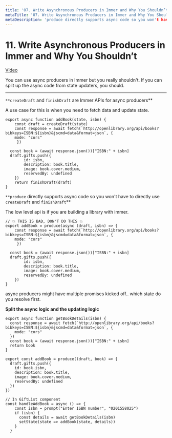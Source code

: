 ```yaml
---
title: '07. Write Asynchronous Producers in Immer and Why You Shouldn’t'
metaTitle: '07. Write Asynchronous Producers in Immer and Why You Shouldn’t'
metaDescription: 'produce directly supports async code so you won't have to directly use createDraft and finishDraft.'
---
```


# 11. Write Asynchronous Producers in Immer and Why You Shouldn’t

[Video](https://egghead.io/lessons/react-write-asynchronous-producers-in-immer-and-why-you-shouldn-t)

You can use async producers in Immer but you really shouldn't. If you can split up the async code from state updaters, you should.

---

`**createDraft` and `finishDraft` are Immer APIs for async producers**

A use case for this is when you need to fetch data and update state.

    export async function addBook(state, isbn) {
    	const draft = createDraft(state)
    	const response = await fetch(`http://openlibrary.org/api/books?bibkeys=ISBN:${isbn}&jscmd=data&format=json`, {
        mode: "cors"
    	 })

      const book = (await response.json())["ISBN:" + isbn]
      draft.gifts.push({
    		id: isbn,
    		description: book.title,
    		image: book.cover.medium,
    		reservedBy: undefined
    	})
    	return finishDraft(draft)
    }

`**produce` directly supports async code so you won't have to directly use `createDraft` and `finishDraft`**

The low level api is if you are building a library with immer.

    // 💥 THIS IS BAD, DON'T DO THIS 💥
    export addBook = produce(async (draft, isbn) => {
    	const response = await fetch(`http://openlibrary.org/api/books?bibkeys=ISBN:${isbn}&jscmd=data&format=json`, {
        mode: "cors"
    	 })

      const book = (await response.json())["ISBN:" + isbn]
      draft.gifts.push({
    		id: isbn,
    		description: book.title,
    		image: book.cover.medium,
    		reservedBy: undefined
    	})
    }

async producers might have multiple promises kicked off.. which state do you resolve first.

**Split the async logic and the updating logic**

    export async function getBookDetails(isbn) {
      const response = await fetch(`http://openlibrary.org/api/books?bibkeys=ISBN:${isbn}&jscmd=data&format=json`, {
        mode: "cors"
      })
      const book = (await response.json())["ISBN:" + isbn]
      return book
    }

    export const addBook = produce((draft, book) => {
      draft.gifts.push({
        id: book.isbn,
        description: book.title,
        image: book.cover.medium,
        reservedBy: undefined
      })
    })

    // In GiftList component
    const handleAddBook = async () => {
        const isbn = prompt("Enter ISBN number", "0201558025")
        if (isbn) {
          const details = await getBookDetails(isbn)
          setState(state => addBook(state, details))
        }
      }
